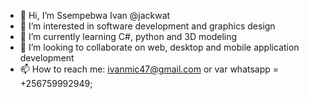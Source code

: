- 👋 Hi, I’m  Ssempebwa Ivan @jackwat
- 👀 I’m interested in software development and graphics design
- 🌱 I’m currently learning C#, python and 3D modeling
- 💞️ I’m looking to collaborate on web, desktop and mobile application development 
- 📫 How to reach me: ivanmic47@gmail.com or var whatsapp = +256759992949;

<!---
jackwat/jackwat is a ✨ special ✨ repository because its `README.md` (this file) appears on your GitHub profile.
You can click the Preview link to take a look at your changes.
--->
